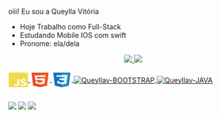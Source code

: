 oiii! Eu sou a Queylla Vitória 

- Hoje Trabalho como Full-Stack
- Estudando Mobile IOS com swift
- Pronome: ela/dela

<div align="center">
  <a href="https://github.com/queylav">
  <img height="180em" src="https://github-readme-stats.vercel.app/api?username=queylav&show_icons=true&theme=dracula&include_all_commits=true&count_private=true"/>
  <img height+"180em" src="https://github-readme-stats.vercel.app/api/top-langs/?username=queylav&layout=compact&langs_count=16&theme=dracula"/>
</div>
  
<div style="display: inline_block"><br>
  <img align="center" alt="Queyllav-Js" height="30" width="40" src="https://raw.githubusercontent.com/devicons/devicon/master/icons/javascript/javascript-plain.svg">
  <img align="center" alt="Queyllav-HTML" height="30" width="40" src="https://raw.githubusercontent.com/devicons/devicon/master/icons/html5/html5-original.svg">
  <img align="center" alt="Queyllav-CSS" height="30" width="40" src="https://raw.githubusercontent.com/devicons/devicon/master/icons/css3/css3-original.svg">
  <img align="center" alt="Queyllav-BOOTSTRAP" height="30" width="40" src="https://cdn.jsdelivr.net/gh/devicons/devicon/icons/bootstrap/bootstrap-original.svg">
  <img align="center" alt="Queyllav-JAVA" height="30" width="40" src="https://cdn.jsdelivr.net/gh/devicons/devicon/icons/java/java-original.svg">
  
</div>

  
  ##
  
  <div>  
  <a href = "mailto:queyllavitoria0409@gmail.com"><img src="https://img.shields.io/badge/-Gmail-%23333?style=for-the-badge&logo=gmail&logoColor=white" target="_blank"></a>
  <a href="https://www.linkedin.com/in/queyllavitoria/" target="_blank"><img src="https://img.shields.io/badge/-LinkedIn-%230077B5?style=for-the-badge&logo=linkedin&logoColor=white" target="_blank"></a>
  <a href="https://www.instagram.com/queyllavitoria_/" target="_blank"><img src="https://img.shields.io/badge/-Instagram-%23E4405F?style=for-the-badge&logo=instagram&logoColor=white" target="_blank"></a>
</div>

